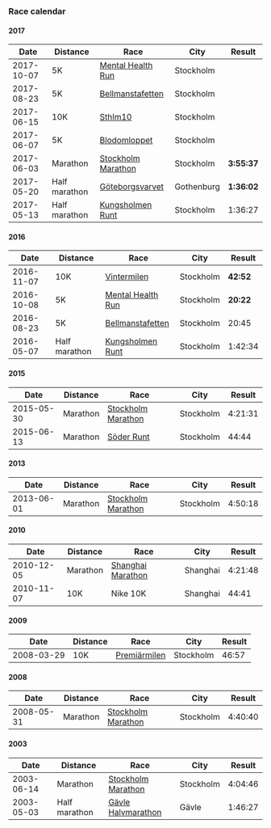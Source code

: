 ### Race calendar

#### 2017

| Date | Distance | Race | City | Result
| ---- | -------- | ---- | ---- | ------
| 2017-10-07 | 5K | [Mental Health Run](http://mentalhealthrun.se/) | Stockholm  |
| 2017-08-23 | 5K | [Bellmanstafetten](http://bellmanstafetten.se/) | Stockholm |
| 2017-06-15 | 10K | [Sthlm10](http://www.sthlm10.se/) | Stockholm |
| 2017-06-07 | 5K | [Blodomloppet](https://enter.lidingoloppet.se//Web/Step1.aspx?EventGroupId=3&CompetitionId=259) | Stockholm  |
| 2017-06-03 | Marathon | [Stockholm Marathon](http://www.stockholmmarathon.se/start/) | Stockholm  | **3:55:37**
| 2017-05-20 | Half marathon | [Göteborgsvarvet](http://www.goteborgsvarvet.se/goteborgsvarvet-21-km/) | Gothenburg  | **1:36:02**
| 2017-05-13 | Half marathon | [Kungsholmen Runt](http://kungsholmenrunt.se/Main/Start.asp) | Stockholm | 1:36:27

#### 2016

| Date | Distance | Race | City | Result
| ---- | -------- | ---- | ---- | ------
| 2016-11-07 | 10K | [Vintermilen](http://www.vintermarathon.se/start/content.cfm?Sec_ID=4703&Rac_ID=265&Lan_ID=1) | Stockholm | **42:52**
| 2016-10-08 | 5K | [Mental Health Run](http://mentalhealthrun.se/) |  Stockholm | **20:22**
| 2016-08-23 | 5K | [Bellmanstafetten](http://bellmanstafetten.se/) | Stockholm | 20:45
| 2016-05-07 | Half marathon | [Kungsholmen Runt](http://kungsholmenrunt.se/Main/Start.asp) | Stockholm | 1:42:34

#### 2015

| Date | Distance | Race | City | Result
| ---- | -------- | ---- | ---- | ------
| 2015-05-30 | Marathon | [Stockholm Marathon](http://www.stockholmmarathon.se/start/) | Stockholm | 4:21:31
| 2015-06-13 | Marathon | [Söder Runt]() | Stockholm | 44:44

#### 2013 

| Date | Distance | Race | City | Result
| ---- | -------- | ---- | ---- | ------
| 2013-06-01 | Marathon | [Stockholm Marathon](http://www.stockholmmarathon.se/start/) | Stockholm | 4:50:18

#### 2010

| Date | Distance | Race | City | Result
| ---- | -------- | ---- | ---- | ------
| 2010-12-05 | Marathon | [Shanghai Marathon](http://www.toray.com/news/event/nr100730b.html) | Shanghai | 4:21:48
| 2010-11-07 | 10K | Nike 10K | Shanghai | 44:41

#### 2009

| Date | Distance | Race | City | Result
| ---- | -------- | ---- | ---- | ------
| 2008-03-29 | 10K | [Premiärmilen](http://www.premiarmilen.se/start/) | Stockholm | 46:57

#### 2008

| Date | Distance | Race | City | Result
| ---- | -------- | ---- | ---- | ------
| 2008-05-31 | Marathon | [Stockholm Marathon](http://www.stockholmmarathon.se/start/) | Stockholm | 4:40:40

#### 2003

| Date | Distance | Race | City | Result
| ---- | -------- | ---- | ---- | ------
| 2003-06-14 | Marathon | [Stockholm Marathon](http://www.stockholmmarathon.se/start/) | Stockholm | 4:04:46
| 2003-05-03 | Half marathon | [Gävle Halvmarathon]() | Gävle | 1:46:27
